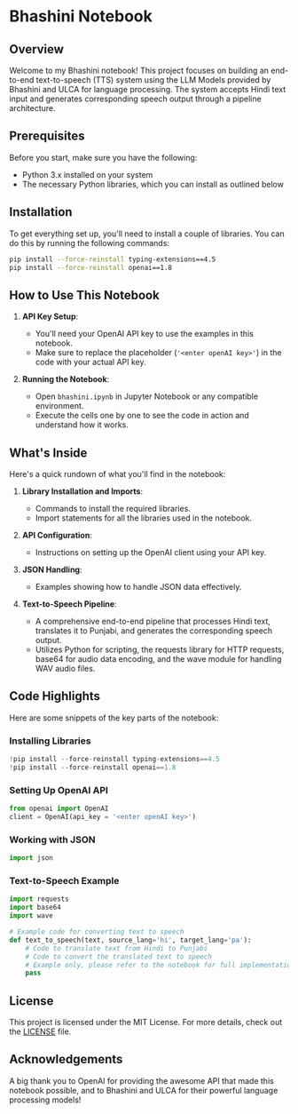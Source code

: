 # Bhashini Notebook

## Overview
Welcome to my Bhashini notebook! This project focuses on building an end-to-end text-to-speech (TTS) system using the LLM Models provided by Bhashini and ULCA for language processing. The system accepts Hindi text input and generates corresponding speech output through a pipeline architecture. 

## Prerequisites
Before you start, make sure you have the following:
- Python 3.x installed on your system
- The necessary Python libraries, which you can install as outlined below

## Installation
To get everything set up, you'll need to install a couple of libraries. You can do this by running the following commands:

```bash
pip install --force-reinstall typing-extensions==4.5
pip install --force-reinstall openai==1.8
```

## How to Use This Notebook
1. **API Key Setup**:
    - You'll need your OpenAI API key to use the examples in this notebook.
    - Make sure to replace the placeholder (`'<enter openAI key>'`) in the code with your actual API key.

2. **Running the Notebook**:
    - Open `bhashini.ipynb` in Jupyter Notebook or any compatible environment.
    - Execute the cells one by one to see the code in action and understand how it works.

## What's Inside
Here's a quick rundown of what you'll find in the notebook:
1. **Library Installation and Imports**:
    - Commands to install the required libraries.
    - Import statements for all the libraries used in the notebook.

2. **API Configuration**:
    - Instructions on setting up the OpenAI client using your API key.

3. **JSON Handling**:
    - Examples showing how to handle JSON data effectively.

4. **Text-to-Speech Pipeline**:
    - A comprehensive end-to-end pipeline that processes Hindi text, translates it to Punjabi, and generates the corresponding speech output.
    - Utilizes Python for scripting, the requests library for HTTP requests, base64 for audio data encoding, and the wave module for handling WAV audio files.

## Code Highlights
Here are some snippets of the key parts of the notebook:

### Installing Libraries
```python
!pip install --force-reinstall typing-extensions==4.5
!pip install --force-reinstall openai==1.8
```

### Setting Up OpenAI API
```python
from openai import OpenAI
client = OpenAI(api_key = '<enter openAI key>')
```

### Working with JSON
```python
import json
```

### Text-to-Speech Example
```python
import requests
import base64
import wave

# Example code for converting text to speech
def text_to_speech(text, source_lang='hi', target_lang='pa'):
    # Code to translate text from Hindi to Punjabi
    # Code to convert the translated text to speech
    # Example only, please refer to the notebook for full implementation
    pass
```

## License
This project is licensed under the MIT License. For more details, check out the [LICENSE](LICENSE) file.

## Acknowledgements
A big thank you to OpenAI for providing the awesome API that made this notebook possible, and to Bhashini and ULCA for their powerful language processing models!
